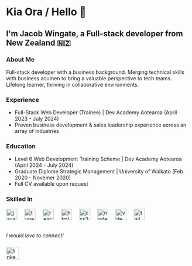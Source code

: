 <h1 align="left">Kia Ora / Hello 🥝</h1>
<h2>I'm Jacob Wingate, a Full-stack developer from New Zealand 🇳🇿</h2>


<h3>About Me</h3>
<p>Full-stack developer with a business background. Merging technical skills with business acumen to bring a valuable perspective to tech teams. Lifelong learner, thriving in collaborative environments.</p>

<h3>Experience</h3>
<ul>
  <li>Full-Stack Web Developer (Trainee) | Dev Academy Aotearoa (April 2023 - July 2024)</li>
  <li>Proven business development & sales leadership experience across an array of industries </li>
</ul>

<h3>Education</h3>
<ul>
  <li>Level 6 Web Development Training Scheme | Dev Academy Aotearoa (April 2024 - July 2024)</li>
  <li>Graduate Diplome Strategic Management | University of Waikato (Feb 2020 - Novemer 2020)</li>
  <li>Full CV available upon request</li>
</ul>

<h3>Skilled In</h3>
<div align="left">
  <img src="https://cdn.jsdelivr.net/gh/devicons/devicon/icons/javascript/javascript-original.svg" height="30" alt="javascript logo"  />
  <img width="12" />
  <img src="https://cdn.jsdelivr.net/gh/devicons/devicon/icons/typescript/typescript-original.svg" height="30" alt="typescript logo"  />
  <img width="12" />
  <img src="https://cdn.jsdelivr.net/gh/devicons/devicon/icons/react/react-original.svg" height="30" alt="react logo"  />
  <img width="12" />
  <img src="https://cdn.jsdelivr.net/gh/devicons/devicon/icons/html5/html5-original.svg" height="30" alt="html5 logo"  />
  <img width="12" />
  <img src="https://cdn.jsdelivr.net/gh/devicons/devicon/icons/css3/css3-original.svg" height="30" alt="css3 logo"  />
  <img width="12" />
  <img src="https://static-00.iconduck.com/assets.00/node-js-icon-454x512-nztofx17.png" height="30" alt="node.js logo"  />
  <img width="12" />
  <img src="https://vitejs.dev/logo-with-shadow.png" height="30" alt="vite logo"  />
  <img width="12" />
  <img src="https://cdn.icon-icons.com/icons2/2699/PNG/512/tailwindcss_logo_icon_167923.png" height="30" alt="tailwind css logo"  />
</div>
<br>

<p><em>I would love to connect!</em></p>

###

<div align="left">
  <a href="https://www.linkedin.com/in/jacob-wingate-65a2225a/">
    <img src="https://img.shields.io/static/v1?message=LinkedIn&logo=linkedin&label=&color=0077B5&logoColor=white&labelColor=&style=for-the-badge" height="35" alt="linkedin logo" />
  </a>
</div>


